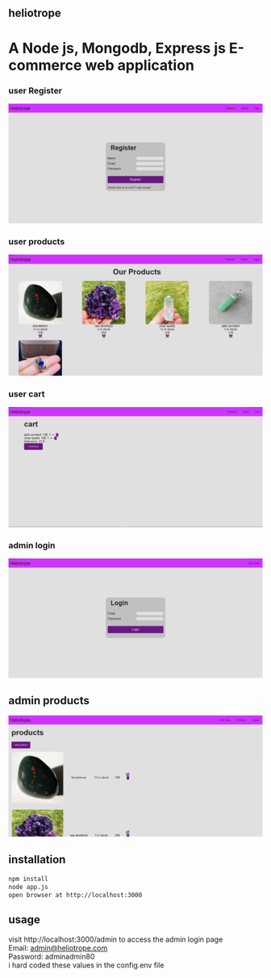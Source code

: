 <p align="center">

## heliotrope

</p>

# A Node js, Mongodb, Express js E-commerce web application

### user Register

![alt text](/sreenShots/user_register.PNG)

### user products

![alt text](/sreenShots/user_products.PNG)

### user cart

![alt text](/sreenShots/user_cart.PNG)

### admin login

![alt text](/sreenShots/admin_login.PNG)

## admin products

![alt text](/sreenShots/admin_products.PNG)

## installation

    npm install
    node app.js
    open browser at http://localhost:3000

## usage

visit http://localhost:3000/admin to access the admin login page  
Email: admin@heliotrope.com  
Password: adminadmin80  
i hard coded these values in the config.env file

